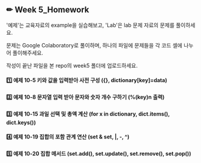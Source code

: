 ## ✏ Week 5_Homework
'예제'는 교육자료의 example을 실습해보고, 'Lab'은 lab 문제 자료의 문제를 풀이하세요.

문제는 Google Colaboratory로 풀이하며, 하나의 파일에 문제들을 각 코드 셀에 나누어 풀이해주세요.

작성이 끝난 파일을 본 repo의 week5 폴더에 업로드하세요.


#### 1️⃣ 예제 10-5 키와 값을 입력받아 사전 구성 ({}, dictionary[key]=data)


#### 2️⃣ 예제 10-8 문자열 입력 받아 문자와 숫자 개수 구하기 (%(key)n 출력)


#### 3️⃣ 예제 10-15 과일 선택 및 총액 계산 (for x in dictionary, dict.items(), dict.keys())


#### 4️⃣ 예제 10-19 집합의 포함 관계 연산 (set & set, |, -, ^)


#### 5️⃣ 예제 10-20 집합 메서드 (set.add(), set.update(), set.remove(), set.pop())
